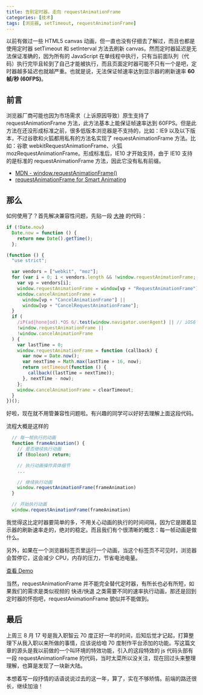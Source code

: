 ```yaml
---
title: 告别定时器，走向 requestAnimationFrame
categories: [技术]
tags: [浏览器, setTimeout, requestAnimationFrame]
---
```


以前有做过一些 HTML5 canvas 动画，但一直也没有仔细去了解过，而且也都是使用定时器 setTimeout 和 setInterval 方法去刷新 canvas。然而定时器延迟是无法保证准确的，因为所有的 JavaScript 在单线程中执行，只有当前面队列（代码）执行完毕且轮到了自己才能被执行，而且页面定时器可能不只有一个是吧，定时器越多延迟也就越严重。也就是说，无法保证帧速率达到显示器的刷新速率 **60 帧/秒 (60FPS)**。

## 前言

浏览器厂商可能也因为市场需求（上诉原因导致）原生支持了 requestAnimationFrame 方法，此方法基本上能保证帧速率达到 60FPS。但是此方法在还没形成标准之前，很多低版本浏览器是不支持的，比如：IE9 以及以下版本，不过谷歌和火狐都用私有的方法名实现了 requestAnimationFrame 方法。比如：谷歌 webkitRequestAnimationFrame、火狐 mozRequestAnimationFrame。形成标准后，IE10 才开始支持，由于 IE10 支持的是标准的 requestAnimationFrame 方法，因此它没有私有前缀。

- [MDN - window.requestAnimationFrame()](https://developer.mozilla.org/en-US/docs/Web/API/window/requestAnimationFrame/)
- [requestAnimationFrame for Smart Animating](http://www.paulirish.com/2011/requestanimationframe-for-smart-animating/)

## 那么

如何使用了？首先解决兼容性问题，先贴一段 [大神](https://github.com/darius/requestAnimationFrame/) 的代码：

```js
if (!Date.now)
  Date.now = function () {
    return new Date().getTime();
  };

(function () {
  "use strict";

  var vendors = ["webkit", "moz"];
  for (var i = 0; i < vendors.length && !window.requestAnimationFrame; ++i) {
    var vp = vendors[i];
    window.requestAnimationFrame = window[vp + "RequestAnimationFrame"];
    window.cancelAnimationFrame =
      window[vp + "CancelAnimationFrame"] ||
      window[vp + "CancelRequestAnimationFrame"];
  }
  if (
    /iP(ad|hone|od).*OS 6/.test(window.navigator.userAgent) || // iOS6 is buggy
    !window.requestAnimationFrame ||
    !window.cancelAnimationFrame
  ) {
    var lastTime = 0;
    window.requestAnimationFrame = function (callback) {
      var now = Date.now();
      var nextTime = Math.max(lastTime + 16, now);
      return setTimeout(function () {
        callback((lastTime = nextTime));
      }, nextTime - now);
    };
    window.cancelAnimationFrame = clearTimeout;
  }
})();
```

好啦，现在就不用管兼容性问题啦。有兴趣的同学可以好好去理解上面这段代码。

流程大概是这样的

```js
  // 每一帧执行的动画
  function frameAnimation() {
    // 是否继续执行动画
    if (Boolean) return;

    // 执行动画操作具体细节
    ...

    // 继续执行动画
    window.requestAnimationFrame(frameAnimation)
  }

  // 开始执行动画
  window.requestAnimationFrame(frameAnimation)
```

我觉得这比定时器要简单的多，不用关心动画的执行的时间间隔，因为它是跟着显示器的刷新速率走的，绝对的稳定。而且我们有个很清晰的概念：每一帧动画是做什么。

另外，如果在一个浏览器标签页里运行一个动画，当这个标签页不可见时，浏览器会暂停它，这会减少 CPU，内存的压力，节省电池电量。

[查看 Demo](http://znlbwo.github.io/study/demo/requestAnimationFrame.html/)

当然，requestAnimationFrame 并不能完全替代定时器，有所长也必有所短，如果我们的需求是类似视频的 快进/快退 之类需要不同的速率执行动画，那还是回到定时器的怀抱吧，requestAnimationFrame 貌似并不能做到。

## 最后

上周三 8 月 17 号是我入职智云 70 度正好一年的时间，后知后觉才记起，打算整理下从我入职以来所做的事情，应该说给咱 70 度制作平台添加的功能。写这篇文章的源头是我以前做的一个叫环境的特效功能，引入的这段特效的 js 代码头部有一段 requestAnimationFrame 的代码，当时太菜所以没关注，现在回过头来整理理解，也算是发现了一块新大陆。

本想着写一段抒情的话语说说过去的这一年，算了，实在不够矫情。前端的路还很长，继续加油！
